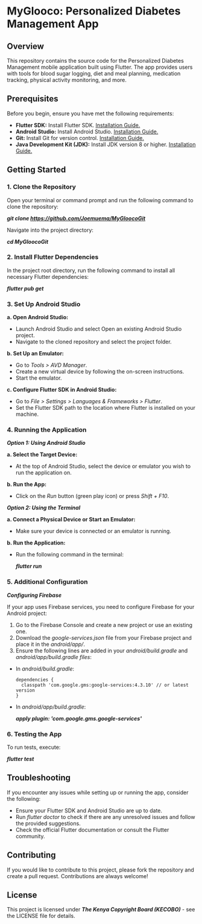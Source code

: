 # MyGlooco: Personalized Diabetes Management App
## Overview
This repository contains the source code for the Personalized Diabetes Management mobile application built using Flutter. The app provides users with tools for blood sugar logging, diet and meal planning, medication tracking, physical activity monitoring, and more.

## Prerequisites
Before you begin, ensure you have met the following requirements:
  -	**Flutter SDK:** Install Flutter SDK. [Installation Guide.](https://flutter.dev/docs/get-started/install)
  -	**Android Studio:** Install Android Studio. [Installation Guide.](https://developer.android.com/studio)
  -	**Git:** Install Git for version control. [Installation Guide.](https://git-scm.com/book/en/v2/Getting-Started-Installing-Git)
  -	**Java Development Kit (JDK):** Install JDK version 8 or higher. [Installation Guide.](https://www.oracle.com/java/technologies/javase-jdk11-downloads.html)
    
## Getting Started
### 1. Clone the Repository
Open your terminal or command prompt and run the following command to clone the repository:

**_git clone https://github.com/Joemuema/MyGloocoGit_**

Navigate into the project directory:

**_cd MyGloocoGit_**

### 2. Install Flutter Dependencies
In the project root directory, run the following command to install all necessary Flutter dependencies:

**_flutter pub get_**

### 3. Set Up Android Studio
  **a.	Open Android Studio:**
  - Launch Android Studio and select Open an existing Android Studio project.
  -	Navigate to the cloned repository and select the project folder.
    
  **b.	Set Up an Emulator:**
  -	Go to _Tools > AVD Manager_.
  -	Create a new virtual device by following the on-screen instructions.
  - Start the emulator.
    
  **c.	Configure Flutter SDK in Android Studio:**
  -	Go to _File > Settings > Languages & Frameworks > Flutter_.
  -	Set the Flutter SDK path to the location where Flutter is installed on your machine.
    
### 4. Running the Application
***Option 1: Using Android Studio***

  **a.	Select the Target Device:**
  -	At the top of Android Studio, select the device or emulator you wish to run the application on.
    
  **b.	Run the App:**
  -	Click on the _Run_ button (green play icon) or press _Shift + F10_.

***Option 2: Using the Terminal***

  **a.	Connect a Physical Device or Start an Emulator:**
  -	Make sure your device is connected or an emulator is running.
    
  **b.	Run the Application:**
  -	Run the following command in the terminal:
    
    **_flutter run_**

### 5. Additional Configuration
***Configuring Firebase***

If your app uses Firebase services, you need to configure Firebase for your Android project:
1.	Go to the Firebase Console and create a new project or use an existing one.
2.	Download the _google-services.json_ file from your Firebase project and place it in the _android/app/<directory>_.
3.	Ensure the following lines are added in your _android/build.gradle_ and _android/app/build.gradle files_: 
  -	In _android/build.gradle_:
    
    	dependencies {
    	  classpath 'com.google.gms:google-services:4.3.10' // or latest version
    	}
   	
  -	In _android/app/build.gradle_:
    
  	**_apply plugin: 'com.google.gms.google-services'_**

### 6. Testing the App
To run tests, execute:

**_flutter test_**

## Troubleshooting
If you encounter any issues while setting up or running the app, consider the following:
  -	Ensure your Flutter SDK and Android Studio are up to date.
  -	Run _flutter doctor_ to check if there are any unresolved issues and follow the provided suggestions.
  -	Check the official Flutter documentation or consult the Flutter community.
    
## Contributing
If you would like to contribute to this project, please fork the repository and create a pull request. Contributions are always welcome!

## License
This project is licensed under ***The Kenya Copyright Board (KECOBO)*** - see the LICENSE file for details.


